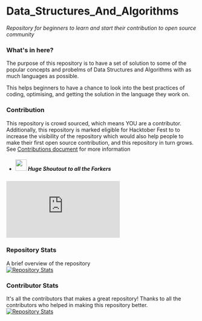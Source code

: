 # Data_Structures_And_Algorithms
_Repository for beginners to learn and start their contribution to open source community_

### What's in here?
The purpose of this repository is to have a set of solution to some of the popular concepts and probelms of Data Structures and Algorithms with as much languages as possible. 

This helps beginners to have a chance to look into the best practices of coding, optimising, and getting the solution in the language they work on. 

### Contribution
This repository is crowd sourced, which means YOU are a contributor.
Additionally, this repository is marked eligible for Hacktober Fest to to increase the visibility of the repository which would also help people to make their first open source contribution, and this repository in turn grows.
See [Contributions document](./CONTRIBUTIONS.md) for more information

- ##### <img src="https://ghost.org/images/docs/setup/fork.gif" width="30"> _Huge Shoutout to all the Forkers_
[![Forkers repo roster for @ShubhKotnala/Data_Structures_And_Algorithms](https://bytecrank.com/nastyox/reporoster/php/forkersSVG.php?user=ShubhKotnala&repo=Data_Structures_And_Algorithms)](https://github.com/ShubhKotnala/Data_Structures_And_Algorithms/network/members)

### Repository Stats
A brief overview of the repository <br>
[![Repository Stats](https://stats.deeptrain.net/repo/ShubhKotnala/Data_Structures_And_Algorithms)](https://github.com/ShubhKotnala/Data_Structures_And_Algorithms)

### Contributor Stats
It's all the contributors that makes a great repository!
Thanks to all the contributors who helped in making this repository better.<br>
[![Repository Stats](https://stats.deeptrain.net/contributor/ShubhKotnala/Data_Structures_And_Algorithms/?column=10)](https://github.com/ShubhKotnala/Data_Structures_And_Algorithms)

